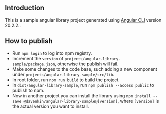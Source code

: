 ## Introduction

This is a sample angular library project generated using [Angular CLI](https://github.com/angular/angular-cli) version 20.2.2..

## How to publish

- Run `npm login` to log into npm registry.
- Increment the `version` of `projects/angular-library-sample/package.json`, otherwise the publish will fail.
- Make some changes to the code base, such adding a new component under `projects/angular-library-sample/src/lib`.
- In root folder, run `npm run build` to build the project.
- In `dist/angular-library-sample`, run `npm publish --access public` to publish to npm.
- Now in another project you can install the library using `npm install --save @davenkin/angular-library-sample@[version]`, where `[version]` is the actual version you want to install.
